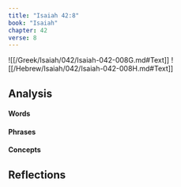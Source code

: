 ```yaml
---
title: "Isaiah 42:8"
book: "Isaiah"
chapter: 42
verse: 8
---
```

![[/Greek/Isaiah/042/Isaiah-042-008G.md#Text]]
![[/Hebrew/Isaiah/042/Isaiah-042-008H.md#Text]]

## Analysis

#### Words

#### Phrases

#### Concepts

## Reflections
